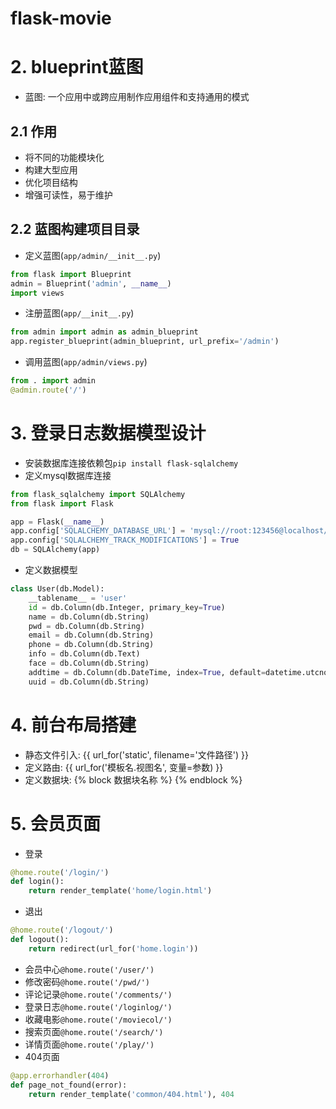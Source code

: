 # flask-movie

# 2. blueprint蓝图
+ 蓝图: 一个应用中或跨应用制作应用组件和支持通用的模式
## 2.1 作用
+ 将不同的功能模块化
+ 构建大型应用
+ 优化项目结构
+ 增强可读性，易于维护
## 2.2 蓝图构建项目目录
+ 定义蓝图(`app/admin/__init__.py`)
```python
from flask import Blueprint
admin = Blueprint('admin', __name__)
import views
```
+ 注册蓝图(`app/__init__.py`)
```python
from admin import admin as admin_blueprint
app.register_blueprint(admin_blueprint, url_prefix='/admin')
```
+ 调用蓝图(`app/admin/views.py`)
```python
from . import admin
@admin.route('/')
```

# 3. 登录日志数据模型设计
+ 安装数据库连接依赖包`pip install flask-sqlalchemy`
+ 定义mysql数据库连接
```python
from flask_sqlalchemy import SQLAlchemy
from flask import Flask

app = Flask(__name__)
app.config['SQLALCHEMY_DATABASE_URL'] = 'mysql://root:123456@localhost/flask_movie'
app.config['SQLALCHEMY_TRACK_MODIFICATIONS'] = True
db = SQLAlchemy(app)
```
+ 定义数据模型
```python
class User(db.Model):
    __tablename__ = 'user'
    id = db.Column(db.Integer, primary_key=True)
    name = db.Column(db.String)
    pwd = db.Column(db.String)
    email = db.Column(db.String)
    phone = db.Column(db.String)
    info = db.Column(db.Text)
    face = db.Column(db.String)
    addtime = db.Column(db.DateTime, index=True, default=datetime.utcnow)
    uuid = db.Column(db.String)
```

# 4. 前台布局搭建
+ 静态文件引入: {{ url_for('static', filename='文件路径') }}
+ 定义路由: {{ url_for('模板名.视图名', 变量=参数) }}
+ 定义数据块: {% block 数据块名称 %} {% endblock %}

# 5. 会员页面
+ 登录
```python
@home.route('/login/')
def login():
    return render_template('home/login.html')
```
+ 退出
```python
@home.route('/logout/')
def logout():
    return redirect(url_for('home.login'))
```
+ 会员中心`@home.route('/user/')`
+ 修改密码`@home.route('/pwd/')`
+ 评论记录`@home.route('/comments/')`
+ 登录日志`@home.route('/loginlog/')`
+ 收藏电影`@home.route('/moviecol/')`
+ 搜索页面`@home.route('/search/')`
+ 详情页面`@home.route('/play/')`
+ 404页面
```python
@app.errorhandler(404)
def page_not_found(error):
    return render_template('common/404.html'), 404
```

